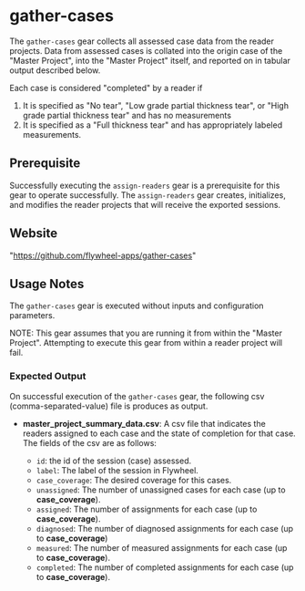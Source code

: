 # gather-cases

The `gather-cases` gear collects all assessed case data from the reader projects. Data from assessed cases is collated into the origin case of the "Master Project",  into the "Master Project" itself, and reported on in tabular output described below.

Each case is considered "completed" by a reader if

1. It is specified as "No tear", "Low grade partial thickness tear", or "High grade partial thickness tear" and has no measurements
2. It is specified as a "Full thickness tear" and has appropriately labeled measurements.

## Prerequisite

Successfully executing the `assign-readers` gear is a prerequisite for this gear to operate successfully.  The `assign-readers` gear creates, initializes, and modifies the reader projects that will receive the exported sessions.

## Website

"https://github.com/flywheel-apps/gather-cases"

## Usage Notes

The `gather-cases` gear is executed without inputs and configuration parameters.

NOTE: This gear assumes that you are running it from within the "Master Project".  Attempting to execute this gear from within a reader project will fail.

### Expected Output

On successful execution of the `gather-cases` gear, the following csv (comma-separated-value) file is produces as output.

* **master_project_summary_data.csv**: A csv file that indicates the readers assigned to each case and the state of completion for that case. The fields of the csv are as follows:

  * `id`: the id of the session (case) assessed.
  * `label`: The label of the session in Flywheel.
  * `case_coverage`: The desired coverage for this cases.
  * `unassigned`: The number of unassigned cases for each case (up to **case_coverage**).
  * `assigned`: The number of assignments for each case (up to **case_coverage**).
  * `diagnosed`: The number of diagnosed assignments for each case (up to **case_coverage**)
  * `measured`: The number of measured assignments for each case (up to **case_coverage**).
  * `completed`: The number of completed assignments for each case (up to **case_coverage**).
